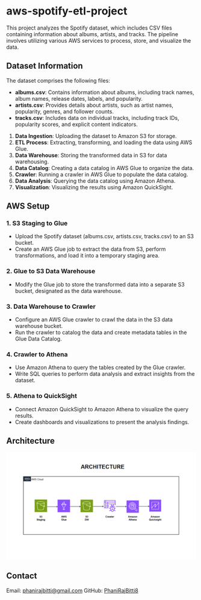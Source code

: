 # aws-spotify-etl-project

This project analyzes the Spotify dataset, which includes CSV files containing information about albums, artists, and tracks. The pipeline involves utilizing various AWS services to process, store, and visualize the data.

## Dataset Information

The dataset comprises the following files:

- **albums.csv**: Contains information about albums, including track names, album names, release dates, labels, and popularity.
- **artists.csv**: Provides details about artists, such as artist names, popularity, genres, and follower counts.
- **tracks.csv**: Includes data on individual tracks, including track IDs, popularity scores, and explicit content indicators.

1. **Data Ingestion**: Uploading the dataset to Amazon S3 for storage.
2. **ETL Process**: Extracting, transforming, and loading the data using AWS Glue.
3. **Data Warehouse**: Storing the transformed data in S3 for data warehousing.
4. **Data Catalog**: Creating a data catalog in AWS Glue to organize the data.
5. **Crawler**: Running a crawler in AWS Glue to populate the data catalog.
6. **Data Analysis**: Querying the data catalog using Amazon Athena.
7. **Visualization**: Visualizing the results using Amazon QuickSight.

## AWS Setup

### 1. S3 Staging to Glue

- Upload the Spotify dataset (albums.csv, artists.csv, tracks.csv) to an S3 bucket.
- Create an AWS Glue job to extract the data from S3, perform transformations, and load it into a temporary staging area.

### 2. Glue to S3 Data Warehouse

- Modify the Glue job to store the transformed data into a separate S3 bucket, designated as the data warehouse.

### 3. Data Warehouse to Crawler

- Configure an AWS Glue crawler to crawl the data in the S3 data warehouse bucket.
- Run the crawler to catalog the data and create metadata tables in the Glue Data Catalog.

### 4. Crawler to Athena

- Use Amazon Athena to query the tables created by the Glue crawler.
- Write SQL queries to perform data analysis and extract insights from the dataset.

### 5. Athena to QuickSight

- Connect Amazon QuickSight to Amazon Athena to visualize the query results.
- Create dashboards and visualizations to present the analysis findings.

## Architecture

![Architecture Diagram](spotify_aws_architecture.jpg)

## Contact

Email: [phanirajbitti@gmail.com](mailto:phanirajbitti@gmail.com)
GitHub: [PhaniRajBitti8](https://github.com/PhaniRajBitti8)

